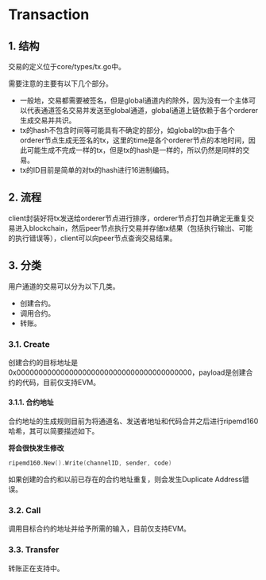 # Transaction

## 1. 结构

交易的定义位于core/types/tx.go中。

需要注意的主要有以下几个部分。

- 一般地，交易都需要被签名，但是global通道内的除外，因为没有一个主体可以代表通道签名交易并发送至global通道，global通道上链依赖于各个orderer生成交易并共识。
- tx的hash不包含时间等可能具有不确定的部分，如global的tx由于各个orderer节点生成无签名的tx，这里的time是各个orderer节点的本地时间，因此可能生成不完成一样的tx，但是tx的hash是一样的，所以仍然是同样的交易。
- tx的ID目前是简单的对tx的hash进行16进制编码。

## 2. 流程

client封装好将tx发送给orderer节点进行排序，orderer节点打包并确定无重复交易进入blockchain，然后peer节点执行交易并存储tx结果（包括执行输出、可能的执行错误等），client可以向peer节点查询交易结果。

## 3. 分类

用户通道的交易可以分为以下几类。

- 创建合约。
- 调用合约。
- 转账。

### 3.1. Create

创建合约的目标地址是0x0000000000000000000000000000000000000000，payload是创建合约的代码，目前仅支持EVM。

#### 3.1.1. 合约地址

合约地址的生成规则目前为将通道名、发送者地址和代码合并之后进行ripemd160哈希，其可以简要描述如下。

**将会很快发生修改**

```go
ripemd160.New().Write(channelID, sender, code)
```

如果创建的合约和以前已存在的合约地址重复，则会发生Duplicate Address错误。

### 3.2. Call

调用目标合约的地址并给予所需的输入，目前仅支持EVM。

### 3.3. Transfer

转账正在支持中。